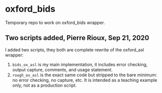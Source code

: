 # oxford_bids
Temporary repo to work on oxford_bids wrapper. 

## Two scripts added, Pierre Rioux, Sep 21, 2020

I added two scripts, they both are complete rewrite of the oxford_asl wrapper:

1. `bids_ox_asl` is my main implementation, it includes error checking, output capture, comments, and usage statement.
2. `rough_ox_asl` is the exact same code but stripped to the bare minimum: no error checking, no capture, etc.
    It is intended as a teaching example only, not as a production script.
